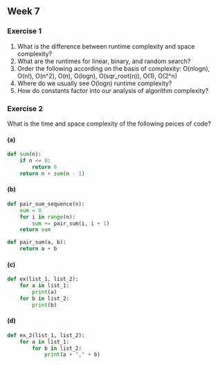 ## Week 7

### Exercise 1
1. What is the difference between runtime complexity and space complexity?
3. What are the runtimes for linear, binary, and random search?
4. Order the following according on the basis of complexity: O(nlogn), O(n!), O(n^2), O(n), O(logn), O(sqr_root(n)), O(1), O(2^n)
5. Where do we usually see O(logn) runtime complexity?
5. How do constants factor into our analysis of algorithm complexity? 


### Exercise 2
What is the time and space complexity of the following peices of code?
#### (a)
```python
def sum(n):
	if n <= 0:
		return 0
	return n + sum(n - 1)
```

#### (b)
```python
def pair_sum_sequence(n):
	sum = 0
	for i in range(n):
		sum += pair_sum(i, i + 1)
	return sum

def pair_sum(a, b):
	return a + b
```

#### (c)
```python
def ex(list_1, list_2):
	for a in list_1:
		print(a)
	for b in list_2:
		print(b)
```

#### (d)
```python
def ex_2(list_1, list_2):
	for a in list_1:
		for b in list_2:
			print(a + "," + b)
```